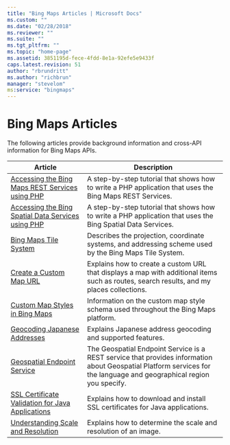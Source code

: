 ```yaml
---
title: "Bing Maps Articles | Microsoft Docs"
ms.custom: ""
ms.date: "02/28/2018"
ms.reviewer: ""
ms.suite: ""
ms.tgt_pltfrm: ""
ms.topic: "home-page"
ms.assetid: 3851195d-fece-4fdd-8e1a-92efe5e9433f
caps.latest.revision: 51
author: "rbrundritt"
ms.author: "richbrun"
manager: "stevelom"
ms:service: "bingmaps"
---
```

# Bing Maps Articles
The following articles provide background information and cross-API information for Bing Maps APIs.  
  
|Article|Description|  
|-------------|-----------------|  
|[Accessing the Bing Maps REST Services using PHP](../articles/accessing-the-bing-maps-rest-services-using-php.md)|A step-by-step tutorial that shows how to write a PHP application that uses the Bing Maps REST Services.|  
|[Accessing the Bing Spatial Data Services using PHP](../articles/accessing-the-bing-spatial-data-services-using-php.md)|A step-by-step tutorial that shows how to write a PHP application that uses the Bing Spatial Data Services.|  
|[Bing Maps Tile System](../articles/bing-maps-tile-system.md)|Describes the projection, coordinate systems, and addressing scheme used by the Bing Maps Tile System.|  
|[Create a Custom Map URL](../articles/create-a-custom-map-url.md)|Explains how to create a custom URL that displays a map with additional items such as routes, search results, and my places collections.|  
|[Custom Map Styles in Bing Maps](custom-map-styles-in-bing-maps.md)| Information on the custom map style schema used throughout the Bing Maps platform. |
|[Geocoding Japanese Addresses](../articles/geocoding-japanese-addresses.md)|Explains Japanese address geocoding and supported features.|  
|[Geospatial Endpoint Service](geospatial-endpoint-service.md)| The Geospatial Endpoint Service is a REST service that provides information about Geospatial Platform services for the language and geographical region you specify. |
|[SSL Certificate Validation for Java Applications](../articles/ssl-certificate-validation-for-java-applications.md)|Explains how to download and install SSL certificates for Java applications.|  
|[Understanding Scale and Resolution](../articles/understanding-scale-and-resolution.md)|Explains how to determine the scale and resolution of an image.|  
